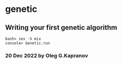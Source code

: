 # genetic

## Writing your first genetic algorithm

```
bash> iex -S mix
console> Genetic.run
```

### 20 Dec 2022 by Oleg G.Kapranov
